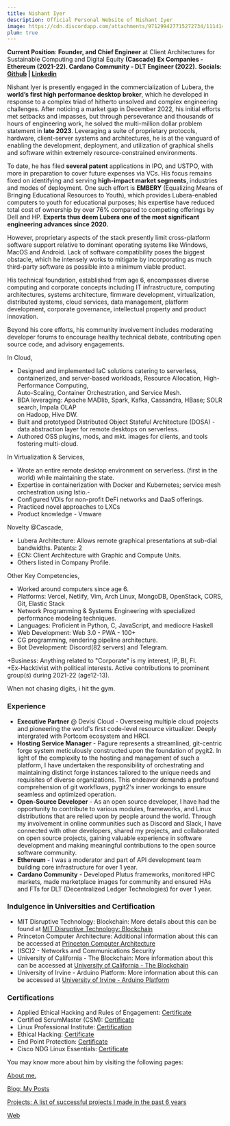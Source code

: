 ```yaml
---
title: Nishant Iyer
description: Official Personal Website of Nishant Iyer
image: https://cdn.discordapp.com/attachments/971299427715272734/1114144376311001168/Nishant_Iyer.png
plum: true
---
```


**Current Position**: **Founder, and Chief Engineer** at Client Architectures for Sustainable Computing and Digital Equity **(Cascade)**
**Ex Companies - Ethereum (2021-22). Cardano Community - DLT Engineer (2022).**
**Socials:** **[Github](https://github.com/NishantIyer) | [Linkedin](https://www.linkedin.com/in/n1sh/)**

Nishant Iyer is presently engaged in the commercialization of Lubera, the **world’s first high performance desktop broker**, which he developed in response to a complex triad of hitherto unsolved and complex engineering challenges. After noticing a market gap in December 2022, his initial efforts met setbacks and impasses, but through perseverance and thousands of hours of engineering work, he solved the multi-million dollar problem statement in **late 2023**. Leveraging a suite of proprietary protocols, hardware, client-server systems and architectures, he is at the vanguard of enabling the development, deployment, and utilization of graphical shells and software within extremely resource-constrained environments.

To date, he has filed **several patent** applications in IPO, and USTPO, with more in preparation to cover future expenses via VCs. His focus remains fixed on identifying and serving **high-impact market segments**, industries and modes of deployment. One such effort is **EMBERY** (Equalizing Means of Bringing Educational Resources to Youth), which provides Lubera-enabled computers to youth for educational purposes; his expertise have reduced total cost of ownership by over 76% compared to competing offerings by Dell and HP. **Experts thus deem Lubera one of the most significant engineering advances since 2020.**

However, proprietary aspects of the stack presently limit cross-platform software support relative to dominant operating systems like Windows, MacOS and Android. Lack of software compatibility poses the biggest obstacle, which he intensely works to mitigate by incorporating as much third-party software as possible into a minimum viable product.

His technical foundation, established from age 6, encompasses diverse computing and corporate concepts including IT infrastructure, computing architectures, systems architecture, firmware development, virtualization, distributed systems, cloud services, data management, platform development, corporate governance, intellectual property and product innovation.

Beyond his core efforts, his community involvement includes moderating developer forums to encourage healthy technical debate, contributing open source code, and advisory engagements.

In Cloud,  

- Designed and implemented IaC solutions catering to serverless,  
	containerized, and server-based workloads, Resource Allocation, High-Performance Computing,  
	Auto-Scaling, Container Orchestration, and Service Mesh.  
- BDA leveraging: Apache MADlib, Spark, Kafka, Cassandra, HBase; SOLR search, Impala OLAP  
	on Hadoop, Hive DW.  
- Built and prototyped Distributed Object Stateful Architecture (DOSA) - data abstraction layer for remote desktops on serverless.  
- Authored OSS plugins, mods, and mkt. images for clients, and tools fostering multi-cloud.  
  
In Virtualization & Services,  

- Wrote an entire remote desktop environment on serverless. (first in the world) while maintaining the state.  
- Expertise in containerization with Docker and Kubernetes; service mesh orchestration using Istio.-  
- Configured VDIs for non-profit DeFi networks and DaaS offerings.  
- Practiced novel approaches to LXCs  
- Product knowledge - Vmware  
  
Novelty @Cascade,  

- Lubera Architecture: Allows remote graphical presentations at sub-dial bandwidths. Patents: 2  
- ECN: Client Architecture with Graphic and Compute Units. 
- Others listed in Company Profile.  
  
Other Key Competencies,

- Worked around computers since age 6.  
- Platforms: Vercel, Netlify, Vim, Arch Linux, MongoDB, OpenStack, CORS, Git, Elastic Stack  
- Network Programming & Systems Engineering with specialized performance modeling techniques.  
- Languages: Proficient in Python, C, JavaScript, and mediocre Haskell  
- Web Development: Web 3.0 - PWA - 100+  
- CG programming, rendering pipeline architecture.  
- Bot Development: Discord(82 servers) and Telegram.  
  
+Business: Anything related to "Corporate" is my interest, IP, BI, FI.  
+Ex-Hacktivist with political interests. Active contributions to prominent group(s) during 2021-22 (age12-13).  
  
When not chasing digits, i hit the gym.
### Experience 

- **Executive Partner** @ Devisi Cloud - Overseeing multiple cloud projects and pioneering the world's first code-level resource virtualizer. Deeply intergrated with Portcom ecosystem and HRCI.
- **Hosting Service Manager** - Pagure represents a streamlined, git-centric forge system meticulously constructed upon the foundation of pygit2. In light of the complexity to the hosting and management of such a platform, I have undertaken the responsibility of orchestrating and maintaining distinct forge instances tailored to the unique needs and requisites of diverse organizations. This endeavor demands a profound comprehension of git workflows, pygit2's inner workings to ensure seamless and optimized operation.
- **Open-Source Developer** - As an open source developer, I have had the opportunity to contribute to various modules, frameworks, and Linux distributions that are relied upon by people around the world. Through my involvement in online communities such as Discord and Slack, I have connected with other developers, shared my projects, and collaborated on open source projects, gaining valuable experience in software development and making meaningful contributions to the open source software community.
- **Ethereum** - I was a moderator and part of API development team building core infrastructure for over 1 year.
- **Cardano Community** - Developed Plutus frameworks, monitored HPC markets, made marketplace images for community and ensured HAs and FTs for DLT (Decentralized Ledger Technologies) for over 1 year.

### Indulgence in Universities and Certification

- MIT Disruptive Technology: Blockchain: More details about this can be found at [MIT Disruptive Technology: Blockchain](https://www.mit.edu)
- Princeton Computer Architecture: Additional information about this can be accessed at [Princeton Computer Architecture](https://www.princeton.edu)
- (ISC)2 - Networks and Communications Security
- University of California - The Blockchain: More information about this can be accessed at [University of California - The Blockchain](https://www.uc.edu)
- University of Irvine - Arduino Platform: More information about this can be accessed at [University of Irvine - Arduino Platform](https://www.irvine.edu)

### Certifications

- Applied Ethical Hacking and Rules of Engagement: [Certificate](https://media.licdn.com/dms/image/C562DAQH0OYppOEfgrA/profile-treasury-image-shrink_800_800/0/1676173344683?e=1686844800&v=beta&t=pQrdkXJbVbAMMnDJdPK71pWo08-bg7lgurWuKMxZnf0)
- Certified ScrumMaster (CSM): [Certificate](https://www.credential.net/3d137be0-ec6a-42b9-82ef-667d9c72212a#gs.qkn3lv)
- Linux Professional Institute: [Certification](https://www.lpi.org/our-certifications/lpic-3-305-overview)
- Ethical Hacking: [Certificate](https://media.discordapp.net/attachments/932975399552577576/933004999196278814/The_Complete_Cyber_Security_Course_Hackers_Exposed.png?width=574&height=406)
- End Point Protection: [Certificate](https://media.discordapp.net/attachments/932975399552577576/933005243556433960/End_Point_Protection.png?width=574&height=406)
- Cisco NDG Linux Essentials: [Certificate](https://id.cisco.com/signin/refresh-auth-state/00pKZ9NRC7-T8QIpP-cUNFQiwv2s6yTr41XFBioDFD)

You may know more about him by visiting the following pages:

<a href="https://nishantiyer.netlify.app/about" target="_blank">About me.</a>

<a href="https://nishantiyer.netlify.app/posts" target="_blank">Blog: My Posts</a>

<a href="https://nishantiyer.netlify.app/projects" target="_blank">Projects: A list of successful projects I made in the past 6 years</a>

 <a href="https://nishantiyer.netlify.app/projects#web-apps" target="_blank">Web</a>
